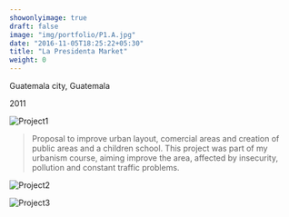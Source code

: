 ```yaml
---
showonlyimage: true
draft: false
image: "img/portfolio/P1.A.jpg"
date: "2016-11-05T18:25:22+05:30"
title: "La Presidenta Market"
weight: 0
---
```


Guatemala city, Guatemala

2011
<!--more-->

   ![Project1][1]

> Proposal to improve urban layout, comercial areas and creation of public areas and a children school. This project was part of my urbanism course, aiming improve the area, affected by insecurity, pollution and constant traffic problems.

   ![Project2][2]

   ![Project3][3]

[1]: /img/portfolio/P1.A.jpg
[2]: /img/portfolio/P1.B.jpg
[3]: /img/portfolio/P1.C.jpg
